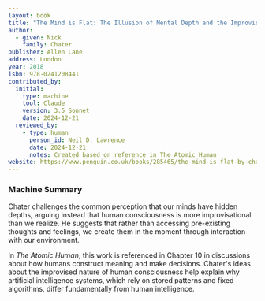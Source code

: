 ```yaml
---
layout: book
title: "The Mind is Flat: The Illusion of Mental Depth and the Improvised Mind"
author:
  - given: Nick
    family: Chater
publisher: Allen Lane
address: London
year: 2018
isbn: 978-0241208441
contributed_by:
  initial:
    type: machine
    tool: Claude
    version: 3.5 Sonnet
    date: 2024-12-21
  reviewed_by:
    - type: human
      person_id: Neil D. Lawrence
      date: 2024-12-21
      notes: Created based on reference in The Atomic Human
website: https://www.penguin.co.uk/books/285465/the-mind-is-flat-by-chater-nick/9780241208779
---
```


<div class="machine-commentary" markdown="1">

### Machine Summary

Chater challenges the common perception that our minds have hidden depths, arguing instead that human consciousness is more improvisational than we realize. He suggests that rather than accessing pre-existing thoughts and feelings, we create them in the moment through interaction with our environment.

In *The Atomic Human*, this work is referenced in Chapter 10 in discussions about how humans construct meaning and make decisions. Chater's ideas about the improvised nature of human consciousness help explain why artificial intelligence systems, which rely on stored patterns and fixed algorithms, differ fundamentally from human intelligence.

</div>
